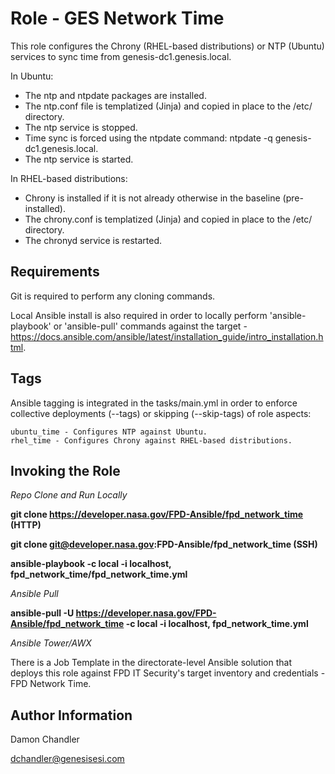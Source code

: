Role - GES Network Time
=========

This role configures the Chrony (RHEL-based distributions) or NTP (Ubuntu) services to sync time from genesis-dc1.genesis.local.

In Ubuntu:

* The ntp and ntpdate packages are installed.
* The ntp.conf file is templatized (Jinja) and copied in place to the /etc/ directory.
* The ntp service is stopped.
* Time sync is forced using the ntpdate command: ntpdate -q genesis-dc1.genesis.local.
* The ntp service is started.

In RHEL-based distributions:

* Chrony is installed if it is not already otherwise in the baseline (pre-installed).
* The chrony.conf is templatized (Jinja) and copied in place to the /etc/ directory.
* The chronyd service is restarted.

Requirements
------------
Git is required to perform any cloning commands.

Local Ansible install is also required in order to locally perform 'ansible-playbook' or 'ansible-pull' commands against the target - https://docs.ansible.com/ansible/latest/installation_guide/intro_installation.html.

Tags
----------------

Ansible tagging is integrated in the tasks/main.yml in order to enforce collective deployments (--tags) or skipping (--skip-tags) of role aspects:

    ubuntu_time - Configures NTP against Ubuntu.
    rhel_time - Configures Chrony against RHEL-based distributions.

Invoking the Role
----------------
 *Repo Clone and Run Locally*

**git clone https://developer.nasa.gov/FPD-Ansible/fpd_network_time (HTTP)**

**git clone git@developer.nasa.gov:FPD-Ansible/fpd_network_time (SSH)**

**ansible-playbook -c local -i localhost, fpd_network_time/fpd_network_time.yml**

*Ansible Pull*

**ansible-pull -U https://developer.nasa.gov/FPD-Ansible/fpd_network_time -c local -i localhost, fpd_network_time.yml**

*Ansible Tower/AWX*

There is a Job Template in the directorate-level Ansible solution that deploys this role against FPD IT Security's target inventory and credentials - FPD Network Time.

Author Information
------------------

Damon Chandler
    
dchandler@genesisesi.com
